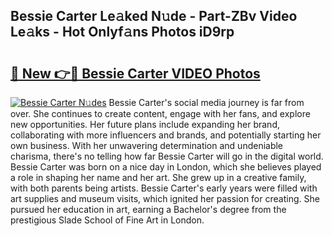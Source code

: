 ## Bessie Carter Le𝚊ked N𝚞de - Part-ZBv Video Le𝚊ks - Hot Onlyf𝚊ns Photos iD9rp

# <h2><a href="http://ac25309.deff.icu/?id=Bessie+Carter">🔗 New 👉🔴 Bessie Carter VIDEO Photos</a></h2>

[![Bessie Carter N𝚞des](https://i.imgur.com/rIISA9y.gif)](http://ac25309.deff.icu/?id=Bessie+Carter)
Bessie Carter's social media journey is far from over. She continues to create content, engage with her fans, and explore new opportunities. Her future plans include expanding her brand, collaborating with more influencers and brands, and potentially starting her own business. With her unwavering determination and undeniable charisma, there's no telling how far Bessie Carter will go in the digital world. Bessie Carter was born on a nice day in London, which she believes played a role in shaping her name and her art. She grew up in a creative family, with both parents being artists. Bessie Carter's early years were filled with art supplies and museum visits, which ignited her passion for creating. She pursued her education in art, earning a Bachelor's degree from the prestigious Slade School of Fine Art in London.
